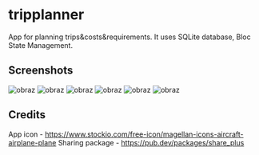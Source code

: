 # tripplanner

App for planning trips&costs&requirements. It uses SQLite database, Bloc State Management.

## Screenshots

![obraz](https://github.com/user-attachments/assets/7f0354ae-aec1-493d-a98b-d5ae4d0aa787)  ![obraz](https://github.com/user-attachments/assets/694eb7a1-6ecf-4b85-b384-d494b2c75f11)  ![obraz](https://github.com/user-attachments/assets/78b7c9b8-8751-47ae-a094-4b2554dbeaf9)  ![obraz](https://github.com/user-attachments/assets/6d9206b4-3553-4474-b79e-d225897abe7d)  ![obraz](https://github.com/user-attachments/assets/5b427826-b07f-48cf-be67-a359db927602)  ![obraz](https://github.com/user-attachments/assets/40a092b7-c08c-4a7a-a95d-8efe686f39f4)








## Credits

App icon - https://www.stockio.com/free-icon/magellan-icons-aircraft-airplane-plane 
Sharing package - https://pub.dev/packages/share_plus

